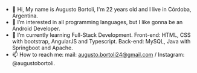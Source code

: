 - 👋 Hi, My name is Augusto Bortoli, I'm 22 years old and I live in Córdoba, Argentina.
- 👀 I’m interested in all programming languages, but I like gonna be an Android Developer.
- 🌱 I’m currently learning Full-Stack Development. Front-end: HTML, CSS with bootstrap, AngularJS and Typescript. Back-end: MySQL, Java with Springboot and Apache.
- 📫 How to reach me: mail: augusto.bortoli24@gmail.com / Instagram: @augustobortoli.

<!---
Augusto-Bortoli/Augusto-Bortoli is a ✨ special ✨ repository because its `README.md` (this file) appears on your GitHub profile.
You can click the Preview link to take a look at your changes.
--->
